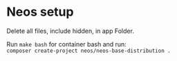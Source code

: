 # Neos setup

Delete all files, include hidden, in app Folder.  

Run `make bash` for container bash and run:  
`composer create-project neos/neos-base-distribution .` 


